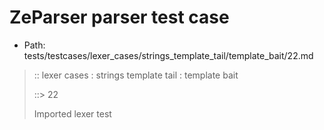 # ZeParser parser test case

- Path: tests/testcases/lexer_cases/strings_template_tail/template_bait/22.md

> :: lexer cases : strings template tail : template bait
>
> ::> 22
>
> Imported lexer test
>
> <template tail> closing curly baiting eol/eof

## Input

`````js
`${"-->"} aaa }
`````

## Output

_Note: the whole output block is auto-generated. Manual changes will be overwritten!_

Below follow outputs in four parsing modes: sloppy mode, strict mode script goal, module goal, web compat mode (always sloppy).

Note that the output parts are auto-generated by the test runner to reflect actual result.

### Sloppy mode

Parsed with script goal and as if the code did not start with strict mode header.

`````
throws: Tokenizer error!
    Unclosed template literal

`${"-->"} aaa }
        ^------- error
`````

### Strict mode

Parsed with script goal but as if it was starting with `"use strict"` at the top.

_Output same as sloppy mode._

### Module goal

Parsed with the module goal.

_Output same as sloppy mode._

### Web compat mode

Parsed in sloppy script mode but with the web compat flag enabled.

_Output same as sloppy mode._
